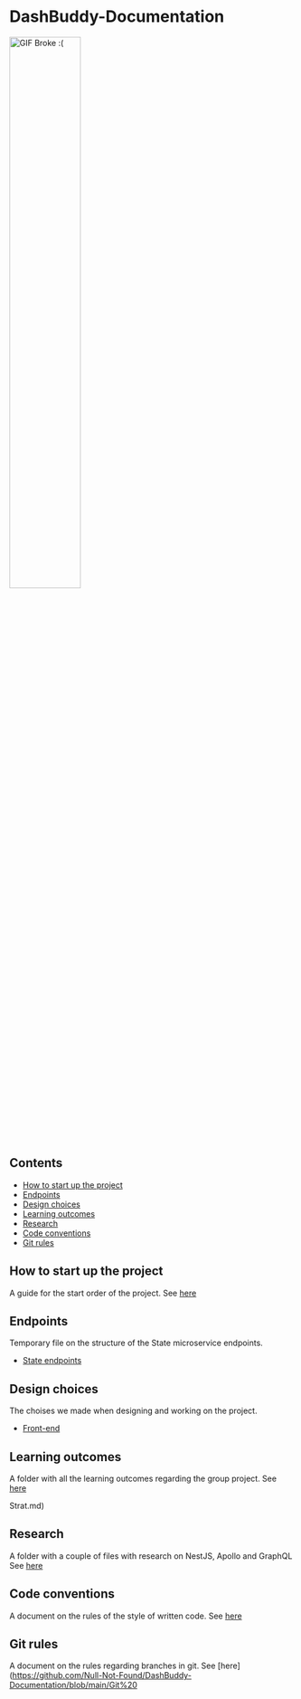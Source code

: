 # DashBuddy-Documentation

<img src="https://media1.giphy.com/media/26xBIygOcC3bAWg3S/giphy.gif?cid=ecf05e478pgar2ubr3hv8iicjy8g833xa8hoclugn9txl48l&ep=v1_gifs_search&rid=giphy.gif&ct=g" alt="GIF Broke :(" width="50%" height="50%" />


## Contents

- [How to start up the project](#how-to-start-up-the-project)
- [Endpoints](#state-endpoints)
- [Design choices](#design-choices)
- [Learning outcomes](#learning-outcomes)
- [Research](#research)
- [Code conventions](#code-conventions)
- [Git rules](#git-rules)

## How to start up the project
A guide for the start order of the project.
See [here](https://github.com/Null-Not-Found/DashBuddy-Documentation/blob/main/Project%20setup.md)

## Endpoints
Temporary file on the structure of the State microservice endpoints. 
- [State endpoints](https://github.com/Null-Not-Found/DashBuddy-Documentation/blob/main/DashBuddy-State/API%20endpoints.md)

## Design choices
The choises we made when designing and working on the project.
- [Front-end](https://github.com/Null-Not-Found/DashBuddy-Documentation/blob/main/DesignChoices/front-end.md)

## Learning outcomes
A folder with all the learning outcomes regarding the group project.
See [here](https://github.com/Null-Not-Found/DashBuddy-Documentation/tree/main/Learning%20Outcomes)

Strat.md)

## Research
A folder with a couple of files with research on NestJS, Apollo and GraphQL
See [here](https://github.com/Null-Not-Found/DashBuddy-Documentation/tree/main/Research)

## Code conventions
A document on the rules of the style of written code.
See [here](https://github.com/Null-Not-Found/DashBuddy-Documentation/blob/main/Coding%20conventions.md)

## Git rules
A document on the rules regarding branches in git.
See [here](https://github.com/Null-Not-Found/DashBuddy-Documentation/blob/main/Git%20

